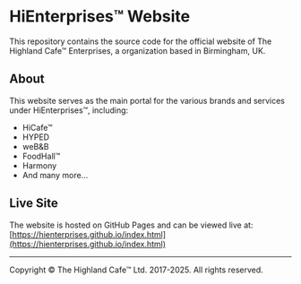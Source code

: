 # HiEnterprises™ Website

This repository contains the source code for the official website of The Highland Cafe™ Enterprises, a organization based in Birmingham, UK.

## About

This website serves as the main portal for the various brands and services under HiEnterprises™, including:
* HiCafe™
* HYPED
* weB&B
* FoodHall™
* Harmony
* And many more...

## Live Site

The website is hosted on GitHub Pages and can be viewed live at:
[https://hienterprises.github.io/index.html](https://hienterprises.github.io/index.html)

---

Copyright © The Highland Cafe™️ Ltd. 2017-2025. All rights reserved.
